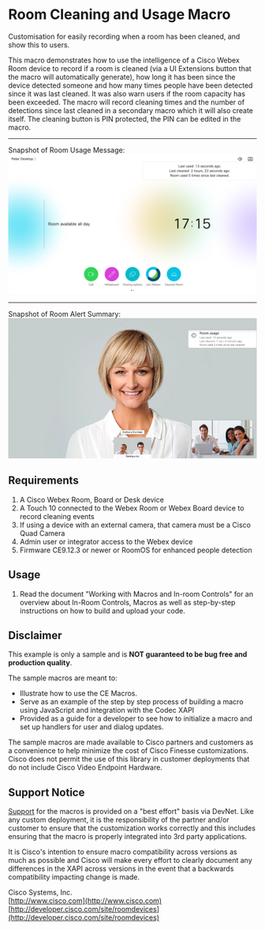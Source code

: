 # Room Cleaning and Usage Macro
Customisation for easily recording when a room has been cleaned, and show this to users.

This macro demonstrates how to use the intelligence of a Cisco Webex Room device to record if a room is cleaned (via a UI Extensions button that the macro will automatically generate), how long it has been since the device detected someone and how many times people have been detected since it was last cleaned. It was also warn users if the room capacity has been exceeded. The macro will record cleaning times and the number of detections since last cleaned in a secondary macro which it will also create itself. The cleaning button is PIN protected, the PIN can be edited in the macro.

---
Snapshot of Room Usage Message:
![Sample Room Usage Message Screenshot](images/roomUsage.png)

---
Snapshot of Room Alert Summary:
![Sample Room Alert Summary Screenshot](images/roomSummary.png)

## Requirements
1. A Cisco Webex Room, Board or Desk device
2. A Touch 10 connected to the Webex Room or Webex Board device to record cleaning events
3. If using a device with an external camera, that camera must be a Cisco Quad Camera
4. Admin user or integrator access to the Webex device
5. Firmware CE9.12.3 or newer or RoomOS for enhanced people detection

## Usage
1. Read the document "Working with Macros and In-room Controls" for an overview about In-Room Controls, Macros as well as step-by-step instructions on how to build and upload your code.

## Disclaimer
This example is only a sample and is **NOT guaranteed to be bug free and production quality**.

The sample macros are meant to:
- Illustrate how to use the CE Macros.
- Serve as an example of the step by step process of building a macro using JavaScript and integration with the Codec XAPI
- Provided as a guide for a developer to see how to initialize a macro and set up handlers for user and dialog updates.

The sample macros are made available to Cisco partners and customers as a convenience to help minimize the cost of Cisco Finesse customizations. Cisco does not permit the use of this library in customer deployments that do not include Cisco Video Endpoint Hardware.

## Support Notice
[Support](http://developer.cisco.com/site/devnet/support) for the macros is provided on a "best effort" basis via DevNet. Like any custom deployment, it is the responsibility of the partner and/or customer to ensure that the customization works correctly and this includes ensuring that the macro is properly integrated into 3rd party applications.

It is Cisco's intention to ensure macro compatibility across versions as much as possible and Cisco will make every effort to clearly document any differences in the XAPI across versions in the event that a backwards compatibility impacting change is made.

Cisco Systems, Inc.<br>
[http://www.cisco.com](http://www.cisco.com)<br>
[http://developer.cisco.com/site/roomdevices](http://developer.cisco.com/site/roomdevices)

